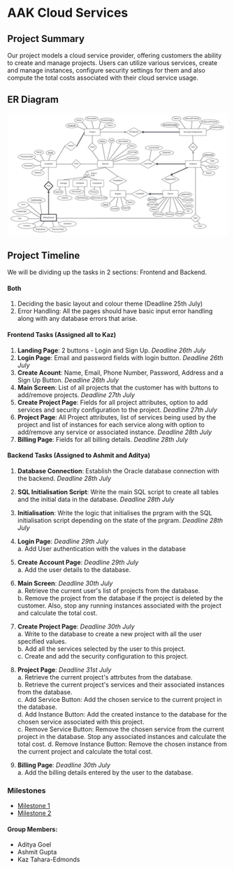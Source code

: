 # AAK Cloud Services

## Project Summary
Our project models a cloud service provider, offering customers the ability to create and manage projects. Users can utilize various services, create and manage instances, configure security settings for them and also compute the total costs associated with their cloud service usage.

## ER Diagram
![ER Diagram](./CPSC304_ERD_3.jpeg)

## Project Timeline
We will be dividing up the tasks in 2 sections: Frontend and Backend.

#### Both
1) Deciding the basic layout and colour theme (Deadline 25th July)
2) Error Handling: All the pages should have basic input error handling along with any database errors that arise.

#### Frontend Tasks (Assigned all to Kaz)
1) **Landing Page**: 2 buttons - Login and Sign Up. *Deadline 26th July*
2) **Login Page**: Email and password fields with login button. *Deadline 26th July*
3) **Create Acount**: Name, Email, Phone Number, Password, Address and a Sign Up Button. *Deadline 26th July*
4) **Main Screen**: List of all projects that the customer has with buttons to add/remove projects. *Deadline 27th July*
5) **Create Project Page**: Fields for all project attributes, option to add services and security configuration to the project. *Deadline 27th July*
6) **Project Page**: All Project attributes, list of services being used by the project and list of instances for each service along with option to add/remove any service or associated instance. *Deadline 28th July*
7) **Billing Page**: Fields for all billing details. *Deadline 28th July*

#### Backend Tasks (Assigned to Ashmit and Aditya)
1. **Database Connection**: Establish the Oracle database connection with the backend. *Deadline 28th July*
2. **SQL Initialisation Script**: Write the main SQL script to create all tables and the initial data in the database. *Deadline 28th July*
3. **Initialisation**: Write the logic that initialises the prgram with the SQL initialisation script depending on the state of the prgram. *Deadline 28th July*
4. **Login Page**:  *Deadline 29th July*   
    a. Add User authentication with the values in the database

5. **Create Account Page**:  *Deadline 29th July*  
    a. Add the user details to the database.  

6. **Main Screen**:  *Deadline 30th July*  
    a. Retrieve the current user's list of projects from the database.  
    b. Remove the project from the database if the project is deleted by the customer. Also, stop any running instances associated with the project and calculate the total cost.

7. **Create Project Page**:  *Deadline 30th July*   
    a. Write to the database to create a new project with all the user specified values.  
    b. Add all the services selected by the user to this project.  
    c. Create and add the security configuration to this project.

8. **Project Page**:  *Deadline 31st July*   
    a. Retrieve the current project's attrbutes from the database.  
    b. Retrieve the current project's services and their associated instances from the database.  
    c. Add Service Button: Add the chosen service to the current project in the database.  
    d. Add Instance Button: Add the created instance to the database for the chosen service associated with this project.  
    c. Remove Service Button: Remove the chosen service from the current project in the database. Stop any associated instances and calculate the total cost.
    d. Remove Instance Button: Remove the chosen instance from the current project and calculate the total cost.

9. **Billing Page**: *Deadline 30th July*   
    a. Add the billing details entered by the user to the database.

### Milestones
- [Milestone 1](./Milestone%201.pdf)
- [Milestone 2](./Milestone%202.pdf)

#### Group Members:
- Aditya Goel
- Ashmit Gupta
- Kaz Tahara-Edmonds
